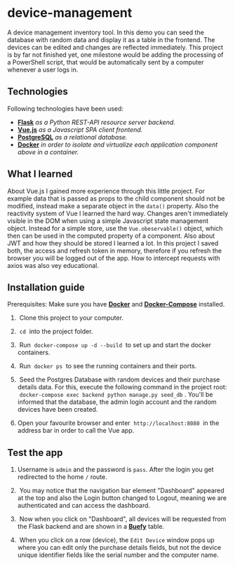 # device-management
A device management inventory tool. In this demo you can seed the database with random data and display it as a table in the frontend.
The devices can be edited and changes are reflected immediately. This project is by far not finished yet, one milestone would be
adding the processing of a PowerShell script, that would be automatically sent by a computer whenever a user logs in.

## Technologies

Following technologies have been used:

- [**Flask**](https://palletsprojects.com/p/flask/) *as a Python REST-API resource server backend.*
- [**Vue.js**](https://vuejs.org/) *as a Javascript SPA client frontend.*
- [**PostgreSQL**](https://www.postgresql.org/) *as a relational database.*
- [**Docker**](https://www.docker.com/) *in order to isolate and virtualize each application component above in a container.*

## What I learned

About Vue.js I gained more experience through this little project. For example data that is passed as props to the child component
should not be modified, instead make a separate object in the `data()` property. Also the reactivity system of Vue I learned the
hard way. Changes aren't immediately visible in the DOM when using a simple Javascript state management object. Instead for a simple
store, use the `Vue.obeservable()` object, which then can be used in the computed property of a component. Also about JWT and how they
should be stored I learned a lot. In this project I saved both, the access and refresh token in memory, therefore if you refresh the
browser you will be logged out of the app. How to intercept requests with axios was also vey educational.

## Installation guide

Prerequisites: Make sure you have [**Docker**](https://docs.docker.com/get-docker/) and [**Docker-Compose**](https://docs.docker.com/compose/install/) installed.

1. &nbsp;Clone this project to your computer.

2. &nbsp;`cd`&nbsp; into the project folder.

3. &nbsp;Run &nbsp;`docker-compose up -d --build`&nbsp; to set up and start the docker containers.

4. &nbsp;Run &nbsp;`docker ps`&nbsp; to see the running containers and their ports.

5. &nbsp;Seed the Postgres Database with random devices and their purchase details data. For this, execute the following command in the project root:
&nbsp;`docker-compose exec backend python manage.py seed_db`&nbsp;. You'll be informed that the database, the admin login account and the random
devices have been created.

5. Open your favourite browser and enter &nbsp;`http://localhost:8080`&nbsp; in the address bar in order to call the Vue app.

## Test the app

1. Username is `admin` and the password is `pass`. After the login you get redirected to the home `/` route.

3. &nbsp;You may notice that the navigation bar element "Dashboard" appeared at the top and also the Login button changed to Logout, meaning we are authenticated and can access the dashboard.

4. &nbsp;Now when you click on "Dashboard", all devices will be requested from the Flask backend and are shown in a [**Buefy**](https://buefy.org/documentation/table/) table.

5. &nbsp;When you click on a row (device), the `Edit Device` window pops up where you can edit only the purchase details fields, but not the device unique identifier fields like the serial number and the computer name.


